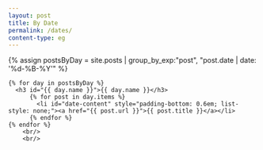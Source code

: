 ```yaml
---
layout: post
title: By Date
permalink: /dates/
content-type: eg
---
```


<style>
.date-content a {
    text-decoration: none;
    color: #4183c4;
}

.date-content a:hover {
    text-decoration: underline;
    color: #4183c4;
}
</style>

<main>
    {% assign postsByDay = 
    site.posts | group_by_exp:"post", "post.date | date: '%d-%B-%Y'" %}
    
    {% for day in postsByDay %}
      <h3 id="{{ day.name }}">{{ day.name }}</h3>
          {% for post in day.items %}
            <li id="date-content" style="padding-bottom: 0.6em; list-style: none;"><a href="{{ post.url }}">{{ post.title }}</a></li>
          {% endfor %}
    {% endfor %}
        <br/>
        <br/>
</main>
